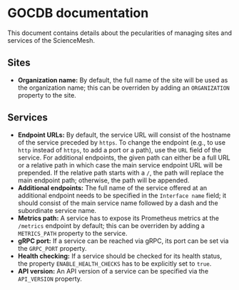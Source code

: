 # GOCDB documentation
This document contains details about the pecularities of managing sites and services of the ScienceMesh.

## Sites
- **Organization name:** By default, the full name of the site will be used as the organization name; this can be overriden by adding an `ORGANIZATION` property to the site.

## Services
- **Endpoint URLs:** By default, the service URL will consist of the hostname of the service preceded by `https`. To change the endpoint (e.g., to use `http` instead of `https`, to add a port or a path), use the `URL` field of the service. For additional endpoints, the given path can either be a full URL or a relative path in which case the main service endpoint URL will be prepended. If the relative path starts with a `/`, the path will replace the main endpoint path; otherwise, the path will be appended.
- **Additional endpoints:** The full name of the service offered at an additional endpoint needs to be specified in the `Interface name` field; it should consist of the main service name followed by a dash and the subordinate service name.
- **Metrics path:** A service has to expose its Prometheus metrics at the `/metrics` endpoint by default; this can be overriden by adding a `METRICS_PATH` property to the service.
- **gRPC port:** If a service can be reached via gRPC, its port can be set via the `GRPC_PORT` property.
- **Health checking:** If a service should be checked for its health status, the property `ENABLE_HEALTH_CHECKS` has to be explicitly set to `true`.
- **API version:** An API version of a service can be specified via the `API_VERSION` property.
